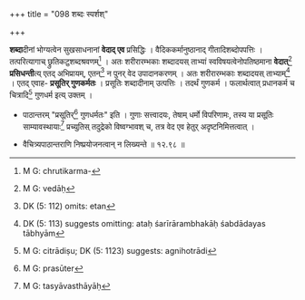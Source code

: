 +++
title = "098 शब्दः स्पर्शश्"

+++


[^२९१]:
     M G J: prasūyante (but see prasidhyanti given in the commentary)

**शब्दा**दीनां भोग्यत्वेन सुखसाधनानां **वेदाद् एव** प्रसिद्धिः । वैदिककर्मानुष्ठानाद् गीतादिशब्दोपपत्तिः । तत्परित्यागाच् छ्रुतिकटुशब्दश्रवणम्[^२९२] । अतः शरीरारम्भकाः शब्दादयस् ताभ्यां स्वविषयत्वेनोपतिष्ठमाना **वेदात्**[^२९३] **प्रसिधन्ती**त्य् एतद् अभिप्रायम्, एतन्[^२९४] न पुनर् वेद उपादानकरणम् । अतः शरीरारम्भकाः शब्दादयस् ताभ्याम्[^२९५] । एतद् एवाह- **प्रसूतिर् गुणकर्मतः** । प्रसूतिः शब्दादीनाम् उत्पत्तिः । तदर्थं गुणकर्म । फलार्थत्वात् प्रधानकर्म च चित्रादि[^२९६] गुणधर्म इत्य् उक्तम् । 


[^२९६]:
     M G: citrādiṣu; DK (5: 1123) suggests: agnihotrādi


[^२९५]:
     DK (5: 113) suggests omitting: ataḥ śarīrārambhakāḥ śabdādayas tābhyām


[^२९४]:
     DK (5: 112) omits: etan


[^२९३]:
     M G: vedāḥ


[^२९२]:
     M G: chrutikarma-

- पाठान्तरम् "प्रसूतिर्[^२९७] गुणधर्मतः" इति । गुणाः सत्त्वादयः, तेषाम् धर्मो विपरिणामः, तस्य या प्रसूतिः साम्यावस्थायाः[^२९८] प्रच्युतिस् तदुद्रेको विष्वग्भावश् च, तत्र वेद एव हेतुर् अदृष्टनिमित्तत्वात् । 


[^२९८]:
     M G: tasyāvasthāyāḥ


[^२९७]:
     M G: prasūter

- वैचित्र्यपाठान्तराणि निष्प्रयोजनत्वान् न लिख्यन्ते ॥ १२.९८ ॥